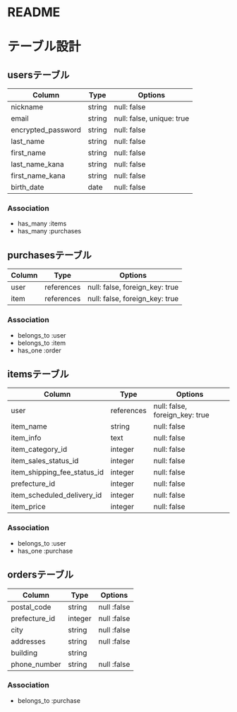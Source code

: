 # README

# テーブル設計

## usersテーブル

| Column             | Type   | Options                   | 
| ---------------    | ------ | ------------------------- | 
| nickname           | string | null: false               | 
| email              | string | null: false, unique: true | 
| encrypted_password | string | null: false               | 
| last_name          | string | null: false               | 
| first_name         | string | null: false               | 
| last_name_kana     | string | null: false               | 
| first_name_kana    | string | null: false               | 
| birth_date         | date   | null: false               | 

### Association

- has_many :items
- has_many :purchases

## purchasesテーブル

| Column       | Type       | Options                           | 
| ------------ | -------    | -----------                       | 
| user         | references | null: false, foreign_key: true    | 
| item         | references | null: false, foreign_key: true    | 

### Association

- belongs_to :user
- belongs_to :item
- has_one :order

## itemsテーブル

| Column                      | Type      | Options                        | 
| ------------------------    | -------   | ------------------------------ | 
| user                        |references | null: false, foreign_key: true |
| item_name                   | string    | null: false                    | 
| item_info                   | text      | null: false                    | 
| item_category_id            | integer   | null: false                    | 
| item_sales_status_id        | integer   | null: false                    | 
| item_shipping_fee_status_id | integer   | null: false                    | 
| prefecture_id               | integer   | null: false                    | 
| item_scheduled_delivery_id  | integer   | null: false                    | 
| item_price                  | integer   | null: false                    | 

### Association

- belongs_to :user
- has_one :purchase

## ordersテーブル

| Column          | Type       | Options                           | 
| ------------    | -------    | -----------                       | 
| postal_code     | string     | null :false                       | 
| prefecture_id   | integer    | null :false                       | 
| city            | string     | null :false                       | 
| addresses       | string     | null :false                       | 
| building        | string     |                                   | 
| phone_number    | string     | null :false                       | 

### Association

- belongs_to :purchase
